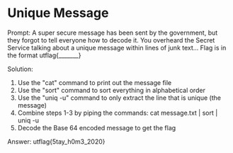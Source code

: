 # Unique Message
Prompt: A super secure message has been sent by the government, but they forgot to tell everyone how to decode it. You overheard the Secret Service talking about a unique message within lines of junk text...
Flag is in the format utflag{_______}

Solution:
1. Use the "cat" command to print out the message file
2. Use the "sort" command to sort everything in alphabetical order
3. Use the "uniq -u" command to only extract the line that is unique (the message)
4. Combine steps 1-3 by piping the commands: cat message.txt | sort | uniq -u
5. Decode the Base 64 encoded message to get the flag

Answer:
utflag{5tay_h0m3_2020}
